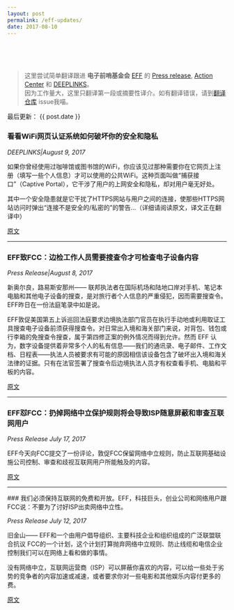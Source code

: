 ```yaml
---
layout: post
permalink: /eff-updates/
date: 2017-08-10
---
```


<br />
<br />
<br />

> 这里尝试简单翻译跟进 **电子前哨基金会** [EFF](https://eff.org) 的 [Press release](https://www.eff.org/updates?type=press_release), [Action Center](https://act.eff.org/) 和 [DEEPLINKS](https://www.eff.org/updates?type=blog)。  
因为工作量大，这里只翻译第一段或摘要性译介。如有翻译错误，请到[翻译仓库](https://github.com/mdrights/digital-rights) issue我喵。

最后更新： {{ post.date }}

### 看看WiFi网页认证系统如何破坏你的安全和隐私

_DEEPLINKS|August 9, 2017_

如果你曾经使用过咖啡馆或图书馆的WiFi，你应该见过那种需要你在它网页上注册（填写一些个人信息）才可以使用的公共WiFi。这种页面叫做“捕获接口”（Captive Portal），它干涉了用户的上网安全和隐私，却对用户毫无好处。

其中一个安全隐患就是它干扰了HTTPS网站与用户之间的连接，使那些HTTPS网站访问时弹出“连接不是安全的/私密的”的警告...（详细请阅读原文，译文正在翻译中）

[原文](https://www.eff.org/deeplinks/2017/08/how-captive-portals-interfere-wireless-security-and-privacy)
<hr>

### EFF致FCC：边检工作人员需要搜查令才可检查电子设备内容

_Press Release|August 8, 2017_

新奥尔良，路易斯安那州—— 联邦执法者在国际机场和陆地口岸对手机、笔记本电脑和其他电子设备的搜查，是对旅行者个人信息的严重侵犯，因而需要搜查令。EFF昨日在一份法庭笔录中如是说。

EFF敦促美国第五上诉巡回法庭要求边境执法部门官员在执行手动地或利用取证工具搜查电子设备前须获得搜查令。对日常出入境和海关部门来说，对背包、钱包或行李箱的免搜查令搜查，属于第四修正案的例外情况而得到允许。然而 EFF 认为，数字设备提供着非常多个人的私有信息——我们的通讯录、电子邮件、工作文档、日程表——执法人员被要求有可能的原因相信该设备包含了破坏出入境和海关法律的证据。只有在法官签署了搜查令后边境执法人员才有权查看手机、电脑和平板的内容。

[原文](https://www.eff.org/press/releases/eff-court-border-agents-need-warrants-search-contents-digital-devices)
<hr>

### EFF怼FCC：扔掉网络中立保护规则将会导致ISP随意屏蔽和审查互联网用户


_Press Release July 17, 2017_

EFF今天向FCC提交了一份评论，敦促FCC保留网络中立规则，防止互联网基础设施公司控制、审查和歧视互联网用户所能触及的内容。

[原文](https://www.eff.org/press/releases/eff-fcc-tossing-net-neutrality-protections-will-set-isps-free-throttle-block-and)

<hr>
### 我们必须保持互联网的免费和开放。EFF，科技巨头，创业公司和网络用户跟FCC说：不要为了讨好ISP出卖网络中立性。

_Press Release
July 12, 2017_

旧金山—— EFF和一个由用户倡导组织、主要科技企业和组织组成的广泛联盟联合抗议 FCC的一个计划，这个计划打算抛弃网络中立规则、防止线缆和电信企业控制我们可以在网络上看和做的事情。

没有网络中立，互联网运营商（ISP）可以屏蔽你喜欢的内容，可以给一些处于劣势的竞争者的内容加速或减速，或者要求你对一些电影和其他娱乐内容付更多的费。

[原文](https://www.eff.org/press/releases/we-must-keep-internet-free-and-open-eff-tech-giants-startups-and-internet-users-tell)

